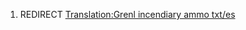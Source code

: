 1.  REDIRECT [Translation:Grenl incendiary ammo
    txt/es](Translation:Grenl_incendiary_ammo_txt/es "wikilink")